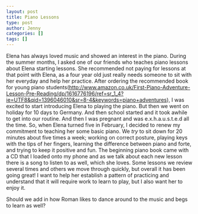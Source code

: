 ```yaml
---
layout: post
title: Piano Lessons
type: post
author: Jenny
categories: []
tags: []
---
```


Elena has always loved music and showed an interest in the piano.  During the summer months, I asked one of our friends who teaches piano lessons about Elena starting lessons.  She recommended not paying for lessons at that point with Elena, as a four year old just really needs someone to sit with her everyday and help her practice.  After ordering the recommended book for young piano students(http://www.amazon.co.uk/First-Piano-Adventure-Lesson-Pre-Reading/dp/1616776196/ref=sr_1_4?ie=UTF8&qid=1396046010&sr=8-4&keywords=piano+adventures), I was excited to start introducing Elena to playing the piano.  But then we went on holiday for 10 days to Germany.  And then school started and it took awhile to get into our routine.  And then I was pregnant and was e.x.h.a.u.s.t.e.d all the time.  So, when Elena turned five in February, I decided to renew my commitment to teaching her some basic piano.  We *try* to sit down for 20 minutes about five times a week; working on correct posture, playing keys with the tips of her fingers, learning the difference between piano and forte, and trying to keep it positive and fun.  The beginning piano book came with a CD that I loaded onto my phone and as we talk about each new lesson there is a song to listen to as well, which she loves.  Some lessons we review several times and others we move through quickly, but overall it has been going great!  I want to help her establish a pattern of practicing and 
understand that it will require work to learn to play, but I also want her to 
enjoy it.

Should we add in how Roman likes to dance around to the music and begs to learn as well?
